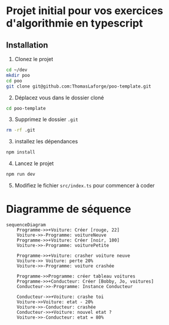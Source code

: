 # Projet initial pour vos exercices d'algorithmie en typescript

## Installation

1. Clonez le projet
```bash
cd ~/dev
mkdir poo
cd poo
git clone git@github.com:ThomasLaforge/poo-template.git
```
2. Déplacez vous dans le dossier cloné
```bash
cd poo-template
```
3. Supprimez le dossier `.git`
```bash
rm -rf .git
```
3. installez les dépendances
```bash
npm install
``` 
4. Lancez le projet
```bash
npm run dev
```
5. Modifiez le fichier `src/index.ts` pour commencer à coder

# Diagramme de séquence #

```mermaid
sequenceDiagram
    Programme->>+Voiture: Créer [rouge, 22]
    Voiture->>-Programme: voitureNeuve
    Programme->>+Voiture: Créer [noir, 100]
    Voiture->>-Programme: voiturePetite
    
    Programme->>+Voiture: crasher voiture neuve
    Voiture->> Voiture: perte 20%
    Voiture->>-Programme: voiture crashée

    Programme->>Programme: créer tableau voitures
    Programme->>+Conducteur: Créer [Bobby, Jo, voitures]
    Conducteur->>-Programme: Instance Conducteur

    Conducteur->>+Voiture: crashe toi
    Voiture->>Voiture: etat - 20%
    Voiture->>-Conducteur: crashée
    Conducteur->>+Voiture: nouvel etat ?
    Voiture->>-Conducteur: etat = 80%

```